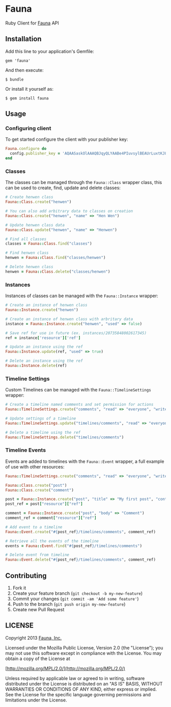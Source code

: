 # Fauna

Ruby Client for [Fauna](http://fauna.org) API

## Installation

Add this line to your application's Gemfile:

    gem 'fauna'

And then execute:

    $ bundle

Or install it yourself as:

    $ gem install fauna

## Usage

### Configuring client

To get started configure the client with your publisher key:

```ruby
Fauna.configure do
  config.publisher_key = 'AQAASaskOlAAAQBJqyQLYAABe4PIuvsylBEAUrLuxtKJ8A'
end
```

### Classes

The classes can be managed through the ``Fauna::Class`` wrapper class,
this can be used to create, find, update and delete classes:

```ruby
# Create henwen class
Fauna::Class.create("henwen")

# You can also add arbitrary data to classes on creation
Fauna::Class.create("henwen", "name" => "Hen Wen")

# Update henwen class data
Fauna::Class.update("henwen", "name" => "Henwen")

# Find all classes
classes = Fauna::Class.find("classes")

# Find henwen class
henwen = Fauna::Class.find("classes/henwen")

# Delete henwen class
henwen = Fauna::Class.delete("classes/henwen")
```

### Instances

Instances of classes can be managed with the ``Fauna::Instance``
wrapper:

```ruby
# Create an instance of henwen class
Fauna::Instance.create("henwen")

# Create an instance of henwen class with arbritary data
instance = Fauna::Instance.create("henwen", "used" => false)

# Save ref for use in future (ex. instances/20735848002617345)
ref = instance['resource']['ref']

# Update an instance using the ref
Fauna::Instance.update(ref, "used" => true)

# Delete an instance using the ref
Fauna::Instance.delete(ref)
```

### Timeline Settings

Custom Timelines can be managed with the ``Fauna::TimelineSettings``
wrapper:

```ruby
# Create a timeline named comments and set permission for actions
Fauna::TimelineSettings.create("comments", "read" => "everyone", "write" => "follows", "notify" => "followers")

# Update settings of a timeline
Fauna::TimelineSettings.update("timelines/comments", "read" => "everyone", "write" => "everyone", "notify" => "followers"))

# Delete a timeline using the ref
Fauna::TimelineSettings.delete("timelines/comments")
```

### Timeline Events

Events are added to timelines with the ``Fauna::Event`` wrapper, a full
example of use with other resources:

```ruby
Fauna::TimelineSettings.create("comments", "read" => "everyone", "write" => "follows", "notify" => "followers")

Fauna::Class.create("post")
Fauna::Class.create("comment")

post = Fauna::Instance.create("post", "title" => "My first post", "content" => "Hello World")
post_ref = post["resource"]["ref"]

comment = Fauna::Instance.create("post", "body" => "Comment")
comment_ref = comment["resource"]["ref"]

# Add event to a timeline
Fauna::Event.create("#{post_ref}/timelines/comments", comment_ref)

# Retrieve all the events of the timeline
events = Fauna::Event.find("#{post_ref}/timelines/comments")

# Delete event from timeline
Fauna::Event.delete("#{post_ref}/timelines/comments", comment_ref)
```


## Contributing

1. Fork it
2. Create your feature branch (`git checkout -b my-new-feature`)
3. Commit your changes (`git commit -am 'Add some feature'`)
4. Push to the branch (`git push origin my-new-feature`)
5. Create new Pull Request



## LICENSE

Copyright 2013 [Fauna, Inc.](https://fauna.org/)

Licensed under the Mozilla Public License, Version 2.0 (the "License"); you may
not use this software except in compliance with the License. You may obtain a
copy of the License at

[http://mozilla.org/MPL/2.0/](http://mozilla.org/MPL/2.0/)

Unless required by applicable law or agreed to in writing, software distributed
under the License is distributed on an "AS IS" BASIS, WITHOUT WARRANTIES OR
CONDITIONS OF ANY KIND, either express or implied. See the License for the
specific language governing permissions and limitations under the License.
